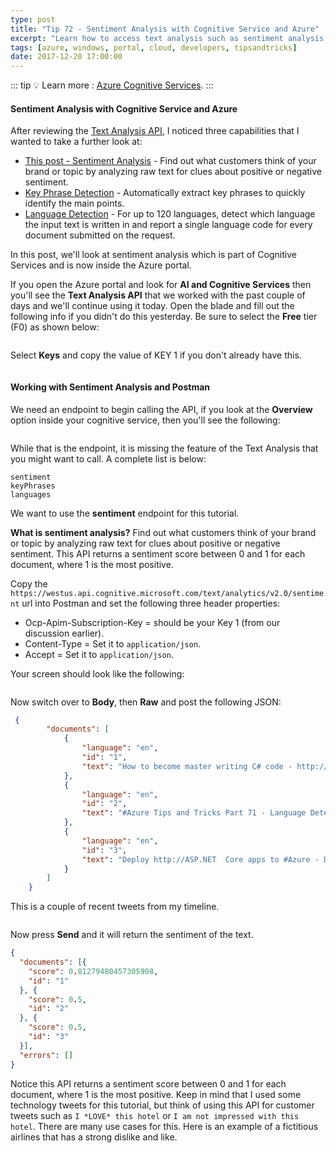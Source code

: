 ```yaml
---
type: post
title: "Tip 72 - Sentiment Analysis with Cognitive Service and Azure"
excerpt: "Learn how to access text analysis such as sentiment analysis with Cognitive Service and Azure"
tags: [azure, windows, portal, cloud, developers, tipsandtricks]
date: 2017-12-20 17:00:00
---
```


::: tip
:bulb: Learn more : [Azure Cognitive Services](https://docs.microsoft.com/azure/cognitive-services?WT.mc_id=docs-azuredevtips-micrum).
:::

#### Sentiment Analysis with Cognitive Service and Azure

After reviewing the [Text Analysis API](https://docs.microsoft.com/en-us/azure/cognitive-services/text-analytics/overview?WT.mc_id=docs-azuredevtips-micrum), I noticed three capabilities that I wanted to take a further look at: 

* [This post - Sentiment Analysis](tip72.html) - Find out what customers think of your brand or topic by analyzing raw text for clues about positive or negative sentiment. 
* [Key Phrase Detection](tip70.html) - Automatically extract key phrases to quickly identify the main points. 
* [Language Detection](tip71.html) - For up to 120 languages, detect which language the input text is written in and report a single language code for every document submitted on the request. 

In this post, we'll look at sentiment analysis which is part of Cognitive Services and is now inside the Azure portal. 

If you open the Azure portal and look for **AI and Cognitive Services** then you'll see the **Text Analysis API** that we worked with the past couple of days and we'll continue using it today. Open the blade and fill out the following info if you didn't do this yesterday. Be sure to select the **Free** tier (F0) as shown below:

<img :src="$withBase('/files/aicog2.png')">

Select **Keys** and copy the value of KEY 1 if you don't already have this. 

<img :src="$withBase('/files/aicog3.png')">

#### Working with Sentiment Analysis and Postman

We need an endpoint to begin calling the API, if you look at the **Overview** option inside your cognitive service, then you'll see the following: 

<img :src="$withBase('/files/aicog6.png')">

While that is the endpoint, it is missing the feature of the Text Analysis that you might want to call. A complete list is below:  

```text
sentiment
keyPhrases
languages
```

We want to use the **sentiment** endpoint for this tutorial. 

**What is sentiment analysis?** Find out what customers think of your brand or topic by analyzing raw text for clues about positive or negative sentiment. This API returns a sentiment score between 0 and 1 for each document, where 1 is the most positive.


Copy the `https://westus.api.cognitive.microsoft.com/text/analytics/v2.0/sentiment` url into Postman and set the following three header properties:

* Ocp-Apim-Subscription-Key = should be your Key 1 (from our discussion earlier). 
* Content-Type = Set it to `application/json`.
* Accept = Set it to `application/json`.

Your screen should look like the following: 

<img :src="$withBase('/files/aicog9.png')">

Now switch over to **Body**, then **Raw** and post the following JSON:

```json
 {
        "documents": [
            {
                "language": "en",
                "id": "1",
                "text": "How to become master writing C# code - http://mcrump.me/2oLeg5i  #dotnet #csharp"
            },
            {
                "language": "en",
                "id": "2",
                "text": "#Azure Tips and Tricks Part 71 - Language Detection with Cognitive Service and Azure."
            },
            {
                "language": "en",
                "id": "3",
                "text": "Deploy http://ASP.NET  Core apps to #Azure - Day 16 - 24 days of Front-end Development with http://ASP.NET  Core, #Angular, and Bootstrap - http://mcrump.me/2Be9vqY  #aspnet #webdev #javascript #webdev #dotnet"
            }
        ]
    }
```

This is a couple of recent tweets from my timeline.  

<img :src="$withBase('/files/aicog10.png')">

Now press **Send** and it will return the sentiment of the text.

```json
{
  "documents": [{
    "score": 0.81279480457305908,
    "id": "1"
  }, {
    "score": 0.5,
    "id": "2"
  }, {
    "score": 0.5,
    "id": "3"
  }],
  "errors": []
}
```

Notice this API returns a sentiment score between 0 and 1 for each document, where 1 is the most positive. Keep in mind that I used some technology tweets for this tutorial, but think of using this API for customer tweets such as `I *LOVE* this hotel` or `I am not impressed with this hotel`. There are many use cases for this. Here is an example of a fictitious airlines that has a strong dislike and like. 

